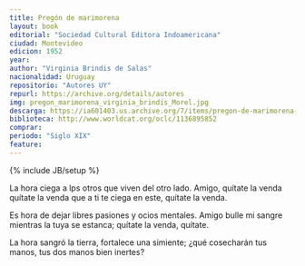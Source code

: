 ```yaml
---
title: Pregón de marimorena
layout: book
editorial: "Sociedad Cultural Editora Indoamericana"
ciudad: Montevideo
edicion: 1952
year: 
author: "Virginia Brindis de Salas"
nacionalidad: Uruguay
repositorio: "Autores UY"
repurl: https://archive.org/details/autores
img: pregon_marimorena_virginia_brindis_Morel.jpg
descarga: https://ia601403.us.archive.org/7/items/pregon-de-marimorena-virginia-brindis-de-salas/Pregon%20De%20Marimorena%20-%20Virginia%20Brindis%20de%20Salas.pdf
biblioteca: http://www.worldcat.org/oclc/1136895852
comprar: 
periodo: "Siglo XIX"
feature: 
---
```

{% include JB/setup %}

La hora ciega a lps otros
que viven del otro lado.
Amigo, quítate la venda
quítate la venda
que a ti te ciega en este,
quítate la venda.
 
Es hora de dejar libres
pasiones y ocios mentales.
Amigo bulle mi sangre
mientras la tuya se estanca;
quítate la venda, quítate.
 
La hora sangró la tierra,
fortalece una simiente;
¿qué cosecharán tus manos,
tus dos manos bien inertes?
